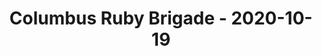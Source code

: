 ---
layout: post
title: Columbus Ruby Brigade - 2020-10-19
datetime: '2020-10-19 18:00:00 -0400'
name: Columbus Ruby Brigade
external_url: https://www.meetup.com/columbusrb/events/vnnxzrybcnbzb/
online_event: true
year_month: 2020-10
---